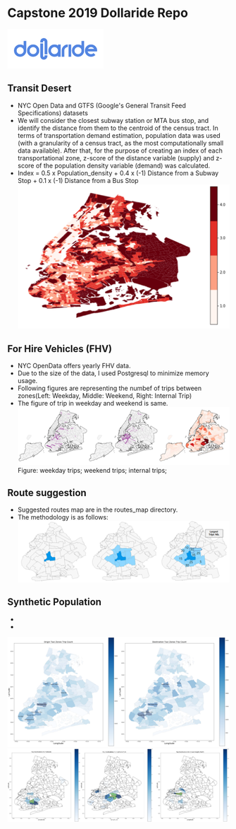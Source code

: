 # Capstone 2019 Dollaride Repo
![dollaride](./imgs/dollaride.png)

## Transit Desert
- NYC Open Data and GTFS (Google's General Transit Feed Specifications) datasets
- We will consider the closest subway station or MTA bus stop, and identify the distance from them to the centroid of the census tract. In terms of transportation demand estimation, population data was used (with a granularity of a census tract, as the most computationally small data available). After that, for the purpose of creating an index of each transportational zone, z-score of the distance variable (supply) and z-score of the population density variable (demand) was calculated.
- Index  =  0.5 x Population_density + 0.4 x (-1) Distance from a Subway Stop + 0.1 x (-1) Distance from a Bus Stop
![transit_desert](./imgs/transit_desert.png)


## For Hire Vehicles (FHV)
- NYC OpenData offers yearly FHV data.
- Due to the size of the data, I used Postgresql to minimize memory usage.
- Following figures are representing the numbef of trips between zones(Left: Weekday, Middle: Weekend, Right: Internal Trip)
- The figure of trip in weekday and weekend is same.
![fhv_pic](./imgs/fhv_pic.png)
Figure: weekday trips; weekend trips; internal trips;
## Route suggestion
- Suggested routes map are in the routes_map directory.
- The methodology is as follows:
![mk_route](./imgs/mk_route.png)

## Synthetic Population
- 
- 
![syn1](./imgs/syn1.png)
![syn2](./imgs/syn2.png)
